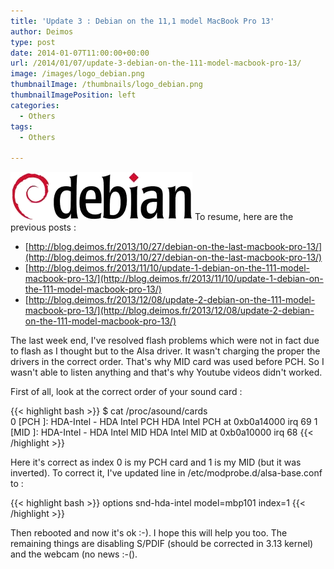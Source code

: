 ```yaml
---
title: 'Update 3 : Debian on the 11,1 model MacBook Pro 13'
author: Deimos
type: post
date: 2014-01-07T11:00:00+00:00
url: /2014/01/07/update-3-debian-on-the-111-model-macbook-pro-13/
image: /images/logo_debian.png
thumbnailImage: /thumbnails/logo_debian.png
thumbnailImagePosition: left
categories:
  - Others
tags:
  - Others

---
```

![debian_logo](/images/logo_debian.png)
To resume, here are the previous posts :

  * [http://blog.deimos.fr/2013/10/27/debian-on-the-last-macbook-pro-13/](http://blog.deimos.fr/2013/10/27/debian-on-the-last-macbook-pro-13/)
  * [http://blog.deimos.fr/2013/11/10/update-1-debian-on-the-111-model-macbook-pro-13/](http://blog.deimos.fr/2013/11/10/update-1-debian-on-the-111-model-macbook-pro-13/)
  * [http://blog.deimos.fr/2013/12/08/update-2-debian-on-the-111-model-macbook-pro-13/](http://blog.deimos.fr/2013/12/08/update-2-debian-on-the-111-model-macbook-pro-13/)

The last week end, I've resolved flash problems which were not in fact due to flash as I thought but to the Alsa driver. It wasn't charging the proper the drivers in the correct order. That's why MID card was used before PCH. So I wasn't able to listen anything and that's why Youtube videos didn't worked.

First of all, look at the correct order of your sound card :

{{< highlight bash >}}
$ cat /proc/asound/cards                
 0 [PCH            ]: HDA-Intel - HDA Intel PCH
                      HDA Intel PCH at 0xb0a14000 irq 69
 1 [MID            ]: HDA-Intel - HDA Intel MID
                      HDA Intel MID at 0xb0a10000 irq 68
{{< /highlight >}}

Here it's correct as index 0 is my PCH card and 1 is my MID (but it was inverted). To correct it, I've updated line in /etc/modprobe.d/alsa-base.conf to :

{{< highlight bash >}}
options snd-hda-intel model=mbp101 index=1
{{< /highlight >}}

Then rebooted and now it's ok :-). I hope this will help you too. The remaining things are disabling S/PDIF (should be corrected in 3.13 kernel) and the webcam (no news :-().
